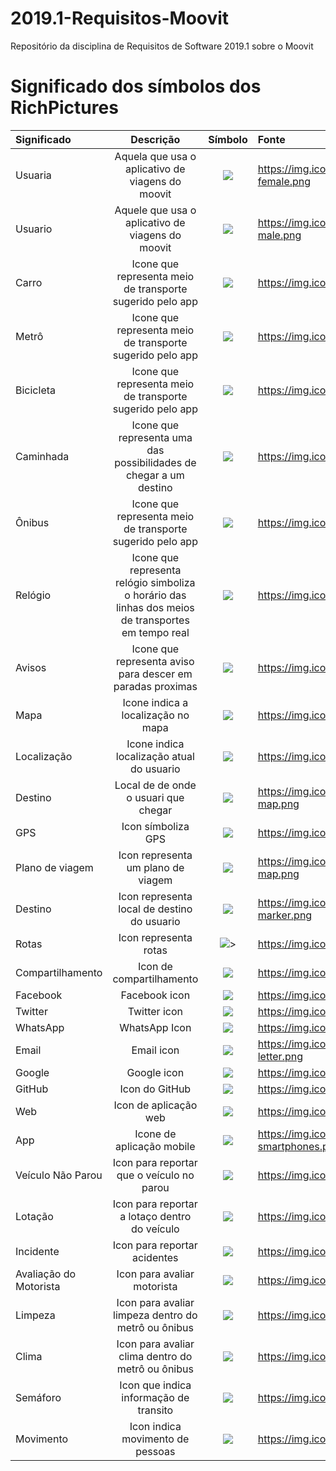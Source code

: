 # 2019.1-Requisitos-Moovit
Repositório da disciplina de Requisitos de Software 2019.1 sobre o Moovit

# Significado dos símbolos dos RichPictures

| Significado | Descrição   |    Símbolo    |   Fonte   |
| :---        |    :---:     |          :---: | :---      |
| Usuaria  | Aquela que usa o aplicativo de viagens do moovit |<img src="https://img.icons8.com/dusk/100/000000/person-female.png"> </img>| https://img.icons8.com/dusk/150/000000/person-female.png|
|Usuario|Aquele que usa o aplicativo de viagens do moovit|<img src="https://img.icons8.com/dusk/100/000000/administrator-male.png">|https://img.icons8.com/dusk/100/000000/administrator-male.png|
| Carro |Icone que representa meio de transporte sugerido pelo app|<img src="https://img.icons8.com/dusk/100/000000/fiat-500.png">|https://img.icons8.com/dusk/100/000000/fiat-500.png|
|Metrô|Icone que representa meio de transporte sugerido pelo app|<img src="https://img.icons8.com/dusk/100/000000/train.png">|https://img.icons8.com/dusk/100/000000/train.png|
|Bicicleta|Icone que representa meio de transporte sugerido pelo app|<img src="https://img.icons8.com/dusk/100/000000/bicycle.png">|https://img.icons8.com/dusk/100/000000/bicycle.png|
|Caminhada|Icone que representa uma das possibilidades de chegar a um destino|<img src="https://img.icons8.com/dusk/100/000000/walking.png">|https://img.icons8.com/dusk/100/000000/walking.png|
|Ônibus|Icone que representa meio de transporte sugerido pelo app|<img src="https://img.icons8.com/dusk/100/000000/bus.png">|https://img.icons8.com/dusk/100/000000/bus.png|
|Relógio|Icone que representa relógio simboliza o horário das linhas dos meios de transportes em tempo real|<img src="https://img.icons8.com/dusk/100/000000/alarm-clock.png">|https://img.icons8.com/dusk/100/000000/alarm-clock.png|
|Avisos|Icone que representa aviso para descer em paradas proximas|<img src="https://img.icons8.com/dusk/100/000000/high-priority.png">|https://img.icons8.com/dusk/100/000000/high-priority.png|
|Mapa|Icone indica a localização no mapa|<img src="https://img.icons8.com/dusk/100/000000/map.png">|https://img.icons8.com/dusk/100/000000/map.png|
|Localização|Icone indica localização atual do usuario|<img src="https://img.icons8.com/dusk/100/000000/marker.png">|https://img.icons8.com/dusk/100/000000/marker.png|
|Destino|Local de  de onde o usuari que chegar|<img src="https://img.icons8.com/dusk/100/000000/treasure-map.png">|https://img.icons8.com/dusk/100/000000/treasure-map.png|
|GPS|Icon símboliza GPS|<img src="https://img.icons8.com/dusk/100/000000/near-me.png">|https://img.icons8.com/dusk/100/000000/near-me.png|
|Plano de viagem|Icon representa um plano de viagem|<img src="https://img.icons8.com/dusk/100/000000/waypoint-map.png">|https://img.icons8.com/dusk/100/000000/waypoint-map.png|
|Destino|Icon representa local de destino do usuario|<img src="https://img.icons8.com/dusk/100/000000/place-marker.png">|https://img.icons8.com/dusk/100/000000/place-marker.png|
|Rotas|Icon representa rotas|<img src="https://img.icons8.com/cotton/100/000000/route.png">>|https://img.icons8.com/cotton/100/000000/route.png|
|Compartilhamento|Icon de compartilhamento|<img src="https://img.icons8.com/dusk/100/000000/share-2.png">|https://img.icons8.com/dusk/100/000000/share-2.png|
|Facebook|Facebook icon|<img src="https://img.icons8.com/dusk/100/000000/facebook.png">|https://img.icons8.com/dusk/100/000000/facebook.png|
|Twitter|Twitter icon|<img src="https://img.icons8.com/dusk/100/000000/twitter.png">|https://img.icons8.com/dusk/100/000000/twitter.png|
|WhatsApp|WhatsApp Icon|<img src="https://img.icons8.com/dusk/100/000000/whatsapp.png">|https://img.icons8.com/dusk/100/000000/whatsapp.png|
|Email|Email icon|<img src="https://img.icons8.com/dusk/100/000000/secured-letter.png">|https://img.icons8.com/dusk/100/000000/secured-letter.png|
|Google|Google icon|<img src="https://img.icons8.com/dusk/100/000000/google-logo.png">|https://img.icons8.com/dusk/100/000000/google-logo.png|
|GitHub|Icon do GitHub|<img src="https://img.icons8.com/dusk/100/000000/github.png">|https://img.icons8.com/dusk/100/000000/github.png|
|Web|Icon de aplicação web|<img src="https://img.icons8.com/dusk/100/000000/web.png">|https://img.icons8.com/dusk/100/000000/web.png|
|App|Icone de aplicação mobile|<img src="https://img.icons8.com/dusk/100/000000/two-smartphones.png">|https://img.icons8.com/dusk/100/000000/two-smartphones.png|
|Veículo Não Parou|Icon para reportar que o veículo no parou|<img src="https://img.icons8.com/dusk/100/000000/delete-sign.png">|https://img.icons8.com/dusk/100/000000/delete-sign.png|
|Lotação|Icon para reportar a lotaço dentro do veículo|<img src="https://img.icons8.com/dusk/100/000000/groups.png">|https://img.icons8.com/dusk/100/000000/groups.png|
|Incidente|Icon para reportar acidentes|<img src="https://img.icons8.com/dusk/100/000000/siren.png">|https://img.icons8.com/dusk/100/000000/siren.png|
|Avaliação do Motorista|Icon para avaliar motorista|<img src="https://img.icons8.com/dusk/100/000000/driver.png">|https://img.icons8.com/dusk/100/000000/driver.png|
|Limpeza|Icon para avaliar limpeza dentro do metrô ou ônibus|<img src="https://img.icons8.com/dusk/100/000000/broom.png">|https://img.icons8.com/dusk/100/000000/broom.png|
|Clima|Icon para avaliar clima dentro do metrô ou ônibus|<img src="https://img.icons8.com/wired/100/000000/temperature.png">|https://img.icons8.com/wired/100/000000/temperature.png|
|Semáforo|Icon que indica informação de transito|<img src="https://img.icons8.com/dusk/100/000000/traffic-light.png">|https://img.icons8.com/dusk/100/000000/traffic-light.png|
|Movimento|Icon indica movimento de pessoas|<img src="https://img.icons8.com/dusk/64/000000/running.png">|https://img.icons8.com/dusk/64/000000/running.png|
